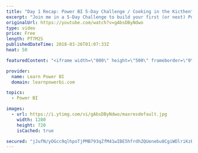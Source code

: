 ```yaml
---
title: "Day 1 Recap: Power BI 5-Day Challenge / Cooking in the Kicthen"
excerpt: "Join me in a 5-Day Challenge to build your first (or next) Power BI Dashboard. Accept the challenge at 👉 http://www.learnpowerbi.com/challenge  ⚡Power On!⚡ -Avi Singh / Powerbipro / Microsoft MVP"
originalUrl: https://youtube.com/watch?v=gAbsDByNdwo
type: video
price: Free
length: PT7M2S
publishedDateTime: 2018-03-26T01:07:33Z
heat: 50

featuredContent: "<iframe width=\"800\" height=\"500\" frameborder=\"0\" src=\"https://www.youtube.com/embed/gAbsDByNdwo\" allow=\"accelerometer; autoplay; encrypted-media; gyroscope; picture-in-picture\" allowfullscreen></iframe>"

provider:
  name: Learn Power BI
  domain: learnpowerbi.com

topics:
  - Power BI

images:
  - url: https://i.ytimg.com/vi/gAbsDByNdwo/maxresdefault.jpg
    width: 1280
    height: 720
    isCached: true

secured: "jJufN/yOGcc9qlhpoTjPMB793qZfM41wIBE5hfrdhZQUenebu8CgiWDlriKzETpciyePy4GlEzfub6+AZAA6ZYIgmS7c+MYOfCwI5AZLOGi98R9I07jp89Nf7oHP9FJ8wOCfw2qLvUf30iHkdNeaCN8b1MAPzGd6x5qi2et7q6V1E/5UaxKUl5+tZA6jJl2GWErHNraD4q0+xExoZzii8SIWFUrdkeGQ5CXAtbwsAjwUigO1RyZ3d2bLN71ZylrRZbOpYV/iROpVzxZB/5jg8pt/TycHs05XWCe4Y/nQ3y9enz8rpXbdkrzMvAizU7KSQK5FSBT7Ehm5zX58sF3nxmMcRbZjhym2qlJ7ipZ4epzofz350RqYSYT5jvjOIvDYBy6IgNVNoETi3YzY+UnbiTKGU3Rq+GQCHUc+cuz818s=;1WBSdta+O82CaTj26jDe3w=="
---
```


